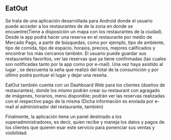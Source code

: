 ## EatOut 
Se trata de una aplicación desarrollada para Android donde el usuario puede acceder a los restaurantes de de la zona en donde se encuentre(Tiene a disposición un mapa con los restaurantes de la ciudad). Desde la app podrá hacer una reserva en el restaurante por medio de Mercado Pago, a partir de búsquedas, como por ejemplo, tipo de ambiente, tipo de comida, tipo de espacio, horaios, precios, mejores calificados y encontrar los más cercanos también.
El usuario puede guardar sus restaurantes favoritos, ver las reservas que ya tiene confirmadas (las cuales son notificadas tanto por la app como por e-mail). Una vez haya asistido al lugar , se descuenta la seña que realizó del total de la consumición y por último podrá puntuar el lugar y dejar una reseña.

EatOut también cuenta con un Dashboard Web para los clientes (dueños de restaurantes), donde los mismo podrán crear su restaurant con agragado de imágenes, horarios, menú disponible; podrán ver las reservas realizadas con el respectivo pago de la misma (Dicha información es enviada por e-mail al administrador del restaurante, también)

Finalmente, la aplicación tiene un panel destinado a los superadministradores, es decir, quien recibe y maneja los datos y pagos de los clientes que quieren esar este servicio para ponenciar sus ventas y visibilidad.
